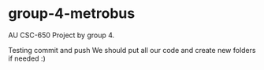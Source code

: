 # group-4-metrobus
AU CSC-650 Project by group 4.

Testing commit and push
We should put all our code and create new folders if needed :)
